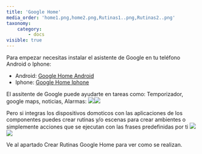 ```yaml
---
title: 'Google Home'
media_order: 'home1.png,home2.png,Rutinas1..png,Rutinas2..png'
taxonomy:
    category:
        - docs
visible: true
---
```


Para empezar necesitas instalar el asistente de Google en tu teléfono Android o Iphone:
* Android: [Google Home Android](http://bit.ly/2LdE5pN)
* Iphone: [Google Home Iphone](https://apple.co/2Y3CODo)

El assitente de Google puede ayudarte en tareas como: Temporizador, google maps, noticias, Alarmas:
![](home1.png)![](home2.png)

Pero si integras los dispositivos domoticos con las aplicaciones de los componentes puedes crear rutinas y/o escenas para crear ambientes o simplemente acciones que se ejecutan con las frases predefinidas por ti
![](Rutinas1..png)![](Rutinas2..png)

Ve al apartado Crear Rutinas Google Home para ver como se realizan.



